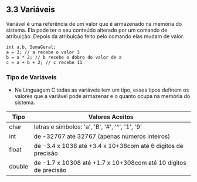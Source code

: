 ## 3.3 Variáveis

Variável é uma referência de um valor que é armazenado na memória do sistema.
Ela pode ter o seu conteúdo alterado por um comando de atribuição.
Depois da atribuição feito pelo comando elas mudam de valor.

```
int a,b, SomaGeral;
a = 3; // a recebe o valor 3
b = a * 2; // b recebe o dobro do valor de a 
c = a + b + 2; // c recebe 11
```

### Tipo de Variáveis

- Na Linguagem C todas as variáveis tem um tipo, esses tipos definem os valores que a variável pode armazenar e o quanto ocupa na memória do sistema.

| Tipo| Valores Aceitos |
| --- | --- |
| char   | letras e símbolos: 'a', 'B', '#', '^', '1', '9'|
| int | de -32767 até 32767 (apenas números inteiros) |
| float | 	de -3.4 x 1038 até +3.4 x 10+38com até 6 dígitos de precisão |
| double | de -1.7 x 10308 até +1.7 x 10+308com até 10 dígitos de precisão